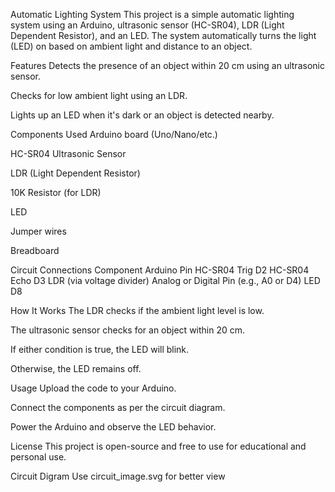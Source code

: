 Automatic Lighting System
This project is a simple automatic lighting system using an Arduino, ultrasonic sensor (HC-SR04), LDR (Light Dependent Resistor), and an LED. The system automatically turns the light (LED) on based on ambient light and distance to an object.

Features
Detects the presence of an object within 20 cm using an ultrasonic sensor.

Checks for low ambient light using an LDR.

Lights up an LED when it's dark or an object is detected nearby.

Components Used
Arduino board (Uno/Nano/etc.)

HC-SR04 Ultrasonic Sensor

LDR (Light Dependent Resistor)

10K Resistor (for LDR)

LED

Jumper wires

Breadboard

Circuit Connections
Component	Arduino Pin
HC-SR04 Trig	D2
HC-SR04 Echo	D3
LDR (via voltage divider)	Analog or Digital Pin (e.g., A0 or D4)
LED	D8

How It Works
The LDR checks if the ambient light level is low.

The ultrasonic sensor checks for an object within 20 cm.

If either condition is true, the LED will blink.

Otherwise, the LED remains off.

Usage
Upload the code to your Arduino.

Connect the components as per the circuit diagram.

Power the Arduino and observe the LED behavior.

License
This project is open-source and free to use for educational and personal use.


Circuit Digram
Use circuit_image.svg for better view
